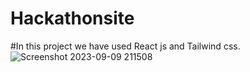 # Hackathonsite
#In this project we have used React js and Tailwind css.
![Screenshot 2023-09-09 211508](https://github.com/rithickjoshua/Hackathonsite/assets/114676828/dcb87d3d-611b-4ad2-8250-5bc9623c0d25)
